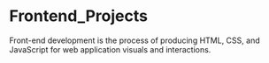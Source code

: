 # Frontend_Projects
Front-end development is the process of producing HTML, CSS, and JavaScript for web application visuals and interactions. 
